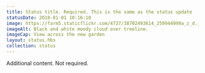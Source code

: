 ```yaml
---
title: Status title. Required. This is the same as the status update
statusDate: 2018-01-01 10:16:10
image: https://farm5.staticflickr.com/4737/38702493614_259944999a_z_d.jpg
imageAlt: Black and white moody cloud over treeline.
imageCap: View across the new garden
layout: status.hbs
collection: status
---
```


Additional content. Not required.
